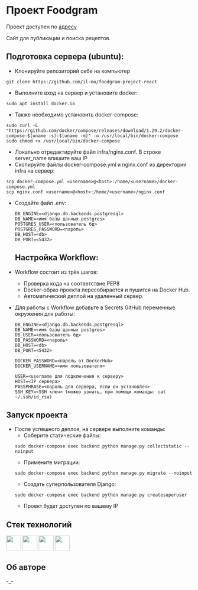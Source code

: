 # Проект Foodgram
Проект доступен по [адресу](http://51.250.7.207/recipes)
       
Сайт для публикации и поиска рецептов.


## Подготовка сервера (ubuntu):
* Клонируйте репозиторий себе на компьютер
```
git clone https://github.com/il-mo/foodgram-project-react
```

* Выполните вход на сервер и установите docker:
```
sudo apt install docker.io 
```
* Также необходимо установить docker-compose:
```
sudo curl -L "https://github.com/docker/compose/releases/download/1.29.2/docker-compose-$(uname -s)-$(uname -m)" -o /usr/local/bin/docker-compose
sudo chmod +x /usr/local/bin/docker-compose
```
* Локально отредактируйте файл infra/nginx.conf. В строке server_name впишите ваш IP
* Скопируйте файлы docker-compose.yml и nginx.conf из директории infra на сервер:
```
scp docker-compose.yml <username>@<host>:/home/<username>/docker-compose.yml
scp nginx.conf <username>@<host>:/home/<username>/nginx.conf
```

* Cоздайте файл .env:
    ```
    DB_ENGINE=<django.db.backends.postgresql>
    DB_NAME=<имя базы данных postgres>
    POSTGRES_USER=<пользователь бд>
    POSTGRES_PASSWORD=<пароль>
    DB_HOST=<db>
    DB_PORT=<5432>
    ``` 
  ## Настройка Workflow:

* Workflow состоит из трёх шагов:
     - Проверка кода на соответствие PEP8
     - Docker-образ проекта пересобирается и пушится на Docker Hub.
     - Автоматический деплой на удаленный сервер.
  

* Для работы с Workflow добавьте в Secrets GitHub переменные окружения для работы:
    ```
    DB_ENGINE=<django.db.backends.postgresql>
    DB_NAME=<имя базы данных postgres>
    DB_USER=<пользователь бд>
    DB_PASSWORD=<пароль>
    DB_HOST=<db>
    DB_PORT=<5432>
    
    DOCKER_PASSWORD=<пароль от DockerHub>
    DOCKER_USERNAME=<имя пользователя>

    USER=<username для подключения к серверу>
    HOST=<IP сервера>
    PASSPHRASE=<пароль для сервера, если он установлен>
    SSH_KEY=<SSH ключ> (можно узнать, при помощи команды: cat ~/.ssh/id_rsa)
    ```


## Запуск проекта 

* После успешного деплоя, на сервере выполните команды:
    - Соберите статические файлы:
    ```
    sudo docker-compose exec backend python manage.py collectstatic --noinput
    ```
    - Примените миграции:
    ```
    sudo docker-compose exec backend python manage.py migrate --noinput
    ```
    - Создать суперпользователя Django:
    ```
    sudo docker-compose exec backend python manage.py createsuperuser
    ```
    - Проект будет доступен по вашему IP
  
## Cтек технологий

<img height="40" src="https://www.python.org/static/community_logos/python-logo-generic.svg">
<img height="40" src="https://static.djangoproject.com/img/logos/django-logo-negative.svg" >
<img height="40" src="https://seeklogo.com/images/P/postgresql-logo-6DBC096ED4-seeklogo.com.png">
<img height="40" src="https://upload.wikimedia.org/wikipedia/commons/4/4e/Docker_%28container_engine%29_logo.svg">

## Об авторе

-_-
 

